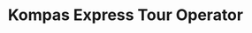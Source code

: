 ---
title: "Kompas Express Tour Operator"
url: /toronto/kompas-express-tour-operator/
shop: Reisebüro
---